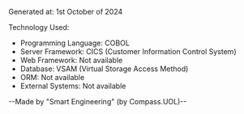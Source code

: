 Generated at: 1st October of 2024

Technology Used:
- Programming Language: COBOL
- Server Framework: CICS (Customer Information Control System)
- Web Framework: Not available
- Database: VSAM (Virtual Storage Access Method)
- ORM: Not available
- External Systems: Not available

--Made by "Smart Engineering" (by Compass.UOL)--